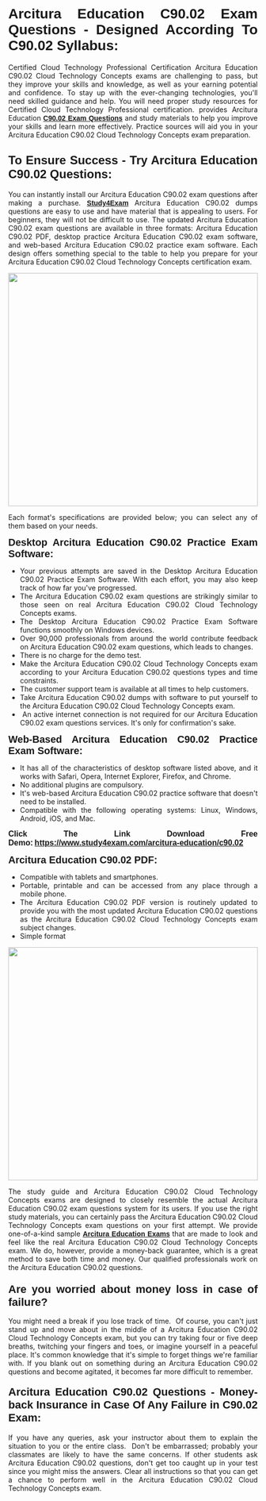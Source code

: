 <h1 style="text-align: justify;"><span style="font-family:Tahoma,Geneva,sans-serif;"><strong>Arcitura Education C90.02 Exam Questions - Designed According To C90.02 Syllabus:</strong></span></h1>

<p style="text-align: justify;">Certified Cloud Technology Professional Certification Arcitura Education C90.02 Cloud Technology Concepts exams are challenging to pass, but they improve your skills and knowledge, as well as your earning potential and confidence. To stay up with the ever-changing technologies, you'll need skilled guidance and help. You will need proper study resources for Certified Cloud Technology Professional certification. provides Arcitura Education <span style="font-family:Tahoma,Geneva,sans-serif;"><a href="https://www.study4exam.com/arcitura-education/c90.02"><strong>C90.02 Exam Questions</strong></a></span> and study materials to help you improve your skills and learn more effectively. Practice sources will aid you in your Arcitura Education C90.02 Cloud Technology Concepts exam preparation.</p>

<h2 style="text-align: justify;"><strong><span style="font-size:24px;"><span style="font-family:Tahoma,Geneva,sans-serif;">To Ensure Success - Try Arcitura Education C90.02 Questions:</span></span></strong></h2>

<p style="text-align: justify;">You can instantly install our Arcitura Education C90.02 exam questions after making a purchase. <span style="font-family:Tahoma,Geneva,sans-serif;"><a href="https://www.study4exam.com/"><strong>Study4Exam</strong></a></span> Arcitura Education C90.02 dumps questions are easy to use and have material that is appealing to users. For beginners, they will not be difficult to use. The updated Arcitura Education C90.02 exam questions are available in three formats: Arcitura Education C90.02 PDF, desktop practice Arcitura Education C90.02 exam software, and web-based Arcitura Education C90.02 practice exam software. Each design offers something special to the table to help you prepare for your Arcitura Education C90.02 Cloud Technology Concepts certification exam.</p>

<p style="text-align: justify;"><a href="https://www.study4exam.com/arcitura-education/c90.02"><img alt="" src="https://lh3.googleusercontent.com/pw/AM-JKLUFUhNRTSGRbn-e5bU2rTm44yvQNOtZycqGVmZk1IYhIOx7AgPGV0HNuDno6pU6Y87xhOROtcf0ClrFKUPl0tiLb8-bptCMyHA5NSSNYQBa79H7lZPR9dJGh_Uceu2U7gTgc3Sfx2nyqt08AnUFOI4z=w1366-h494-no?authuser=0" style="width: 100%; height: 470px;" /></a></p>

<p style="text-align: justify;">Each format's specifications are provided below; you can select any of them based on your needs.</p>

<p style="text-align: justify;"><span style="font-family:Tahoma,Geneva,sans-serif;"><span style="font-size:20px;"><strong>Desktop Arcitura Education C90.02 Practice Exam Software:</strong></span></span></p>

<ul>
	<li style="text-align: justify;">Your previous attempts are saved in the Desktop Arcitura Education C90.02 Practice Exam Software. With each effort, you may also keep track of how far you've progressed.</li>
	<li style="text-align: justify;">The Arcitura Education C90.02 exam questions are strikingly similar to those seen on real Arcitura Education C90.02 Cloud Technology Concepts exams.</li>
	<li style="text-align: justify;">The Desktop Arcitura Education C90.02 Practice Exam Software functions smoothly on Windows devices.</li>
	<li style="text-align: justify;">Over 90,000 professionals from around the world contribute feedback on Arcitura Education C90.02 exam questions, which leads to changes.</li>
	<li style="text-align: justify;">There is no charge for the demo test.</li>
	<li style="text-align: justify;">Make the Arcitura Education C90.02 Cloud Technology Concepts exam according to your Arcitura Education C90.02 questions types and time constraints. </li>
	<li style="text-align: justify;">The customer support team is available at all times to help customers.</li>
	<li style="text-align: justify;">Take Arcitura Education C90.02 dumps with software to put yourself to the Arcitura Education C90.02 Cloud Technology Concepts exam.</li>
	<li style="text-align: justify;"> An active internet connection is not required for our Arcitura Education C90.02 exam questions services. It's only for confirmation's sake.</li>
</ul>

<p style="text-align: justify;"><span style="font-family:Tahoma,Geneva,sans-serif;"><span style="font-size:20px;"><strong>Web-Based Arcitura Education C90.02 Practice Exam Software:</strong></span></span></p>

<ul>
	<li style="text-align: justify;">It has all of the characteristics of desktop software listed above, and it works with Safari, Opera, Internet Explorer, Firefox, and Chrome.</li>
	<li style="text-align: justify;">No additional plugins are compulsory.</li>
	<li style="text-align: justify;">It's web-based Arcitura Education C90.02 practice software that doesn't need to be installed.</li>
	<li style="text-align: justify;">Compatible with the following operating systems: Linux, Windows, Android, iOS, and Mac.</li>
</ul>

<p style="text-align: justify;"><strong><span style="font-family:Tahoma,Geneva,sans-serif;"><span style="font-size:16px;">Click The Link Download Free Demo:</span></span> <span style="font-family:Tahoma,Geneva,sans-serif;"><span style="font-size:16px;"><a href="https://www.study4exam.com/arcitura-education/c90.02">https://www.study4exam.com/arcitura-education/c90.02</a></span></span></strong></p>

<p style="text-align: justify;"><span style="font-family:Tahoma,Geneva,sans-serif;"><span style="font-size:20px;"><strong>Arcitura Education C90.02 PDF:</strong></span></span></p>

<ul>
	<li style="text-align: justify;">Compatible with tablets and smartphones. </li>
	<li style="text-align: justify;">Portable, printable and can be accessed from any place through a mobile phone. </li>
	<li style="text-align: justify;">The Arcitura Education C90.02 PDF version is routinely updated to provide you with the most updated Arcitura Education C90.02 questions as the Arcitura Education C90.02 Cloud Technology Concepts exam subject changes.</li>
	<li style="text-align: justify;">Simple format</li>
</ul>

<p><a href="https://www.study4exam.com/arcitura-education/c90.02"><img alt="" src="https://lh3.googleusercontent.com/pw/AM-JKLXCTqM5oPBtkTKGoq5w9fB54SpeWXt6rvoveRBTu-dr0cYRYjxMwxdtPaaAS2m1uL29XePqfF3VqrYnNlU8DAGe9nsu7ynwvEDEo0qikV8f_LRK0IfF11pPe0BlbI8x16_W812JoQFhmIuBq_wgBLdY=w1139-h617-no?authuser=0" style="width: 100%; height: 470px;" /></a></p>

<p style="text-align: justify;">The study guide and Arcitura Education C90.02 Cloud Technology Concepts exams are designed to closely resemble the actual Arcitura Education C90.02 exam questions system for its users. If you use the right study materials, you can certainly pass the Arcitura Education C90.02 Cloud Technology Concepts exam questions on your first attempt. We provide one-of-a-kind sample <span style="font-family:Tahoma,Geneva,sans-serif;"><a href="https://www.study4exam.com/arcitura-education-exams"><strong>Arcitura Education Exams</strong></a></span> that are made to look and feel like the real Arcitura Education C90.02 Cloud Technology Concepts exam. We do, however, provide a money-back guarantee, which is a great method to save both time and money. Our qualified professionals work on the Arcitura Education C90.02 questions.</p>

<h3 style="text-align: justify;"><span style="font-family:Tahoma,Geneva,sans-serif;"><span style="font-size:22px;"><strong>Are you worried about money loss in case of failure?</strong></span></span></h3>

<p style="text-align: justify;">You might need a break if you lose track of time.  Of course, you can't just stand up and move about in the middle of a Arcitura Education C90.02 Cloud Technology Concepts exam, but you can try taking four or five deep breaths, twitching your fingers and toes, or imagine yourself in a peaceful place. It's common knowledge that it's simple to forget things we're familiar with. If you blank out on something during an Arcitura Education C90.02 questions and become agitated, it becomes far more difficult to remember.</p>

<h4 style="text-align: justify;"><span style="font-size:22px;"><strong><span style="font-family:Tahoma,Geneva,sans-serif;">Arcitura Education C90.02 Questions - Money-back Insurance in Case Of Any Failure in C90.02 Exam:</span></strong></span></h4>

<p style="text-align: justify;">If you have any queries, ask your instructor about them to explain the situation to you or the entire class.  Don't be embarrassed; probably your classmates are likely to have the same concerns. If other students ask Arcitura Education C90.02 questions, don't get too caught up in your test since you might miss the answers. Clear all instructions so that you can get a chance to perform well in the Arcitura Education C90.02 Cloud Technology Concepts exam.</p>
